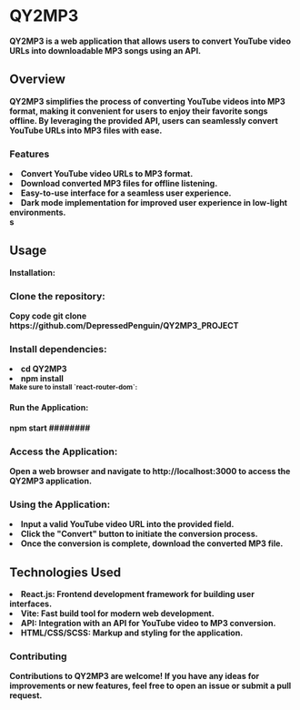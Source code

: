 <h1>QY2MP3</h1>
<b>QY2MP3 is a web application that allows users to convert YouTube video URLs into downloadable MP3 songs using an API.<b/>
<h2>Overview</h2>
<p>QY2MP3 simplifies the process of converting YouTube videos into MP3 format, making it convenient for users to enjoy their favorite songs offline. By leveraging the provided API, users can seamlessly convert YouTube URLs into MP3 files with ease.</p>

<h3>Features</h3>
<li>Convert YouTube video URLs to MP3 format.</li>
<li>Download converted MP3 files for offline listening.</li>
<li>Easy-to-use interface for a seamless user experience.</li>
<li>Dark mode implementation for improved user experience in low-light environments.</li>
s

<h2>Usage</h2>
Installation:
<h3>Clone the repository:</h3>
Copy code
git clone https://github.com/DepressedPenguin/QY2MP3_PROJECT

<h3>Install dependencies:</h3>
<li>cd QY2MP3</li>
<li>npm install</li>
<small>Make sure to install `react-router-dom`:</small>

<h4>Run the Application:</h4>
npm start
########
<h3>Access the Application:</h3>

Open a web browser and navigate to http://localhost:3000 to access the QY2MP3 application.

<h3>Using the Application:</h3>

<li>Input a valid YouTube video URL into the provided field.</li>
<li>Click the "Convert" button to initiate the conversion process.</li>
<li>Once the conversion is complete, download the converted MP3 file.</li>

<h2>Technologies Used</h2>

<li>React.js: Frontend development framework for building user interfaces.</li>
<li>Vite: Fast build tool for modern web development.</li>
<li>API: Integration with an API for YouTube video to MP3 conversion.</li>
<li>HTML/CSS/SCSS: Markup and styling for the application.</li>

<h3>Contributing</h3>

<p>Contributions to QY2MP3 are welcome! If you have any ideas for improvements or new features, feel free to open an issue or submit a pull request.</p>
